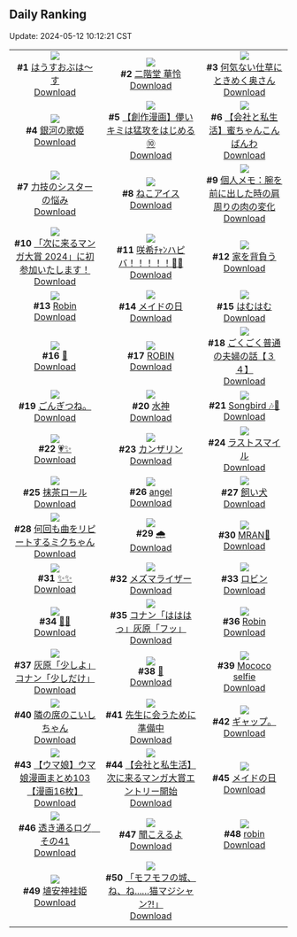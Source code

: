 ## Daily Ranking
Update: 2024-05-12 10:12:21 CST

|      |      |      |
| :----: | :----: | :----: |
| ![](https://i.pixiv.re/c/240x480/img-master/img/2024/05/10/00/00/19/118585061_p0_master1200.jpg)<br>**#1** [はうすおぶは～す](https://www.pixiv.net/artworks/118585061)<br>[Download](https://i.pixiv.re/img-original/img/2024/05/10/00/00/19/118585061_p0.jpg) | ![](https://i.pixiv.re/c/240x480/img-master/img/2024/05/10/00/02/18/118585385_p0_master1200.jpg)<br>**#2** [二階堂 華怜](https://www.pixiv.net/artworks/118585385)<br>[Download](https://i.pixiv.re/img-original/img/2024/05/10/00/02/18/118585385_p0.jpg) | ![](https://i.pixiv.re/c/240x480/img-master/img/2024/05/09/00/05/56/118559553_p0_master1200.jpg)<br>**#3** [何気ない仕草にときめく奥さん](https://www.pixiv.net/artworks/118559553)<br>[Download](https://i.pixiv.re/img-original/img/2024/05/09/00/05/56/118559553_p0.jpg) |
| ![](https://i.pixiv.re/c/240x480/img-master/img/2024/05/09/00/00/20/118559093_p0_master1200.jpg)<br>**#4** [銀河の歌姫](https://www.pixiv.net/artworks/118559093)<br>[Download](https://i.pixiv.re/img-original/img/2024/05/09/00/00/20/118559093_p0.jpg) | ![](https://i.pixiv.re/c/240x480/img-master/img/2024/05/10/00/11/22/118585778_p0_master1200.jpg)<br>**#5** [【創作漫画】儚いキミは猛攻をはじめる⑩](https://www.pixiv.net/artworks/118585778)<br>[Download](https://i.pixiv.re/img-original/img/2024/05/10/00/11/22/118585778_p0.jpg) | ![](https://i.pixiv.re/c/240x480/img-master/img/2024/05/10/12/00/17/118595404_p0_master1200.jpg)<br>**#6** [【会社と私生活】蜜ちゃんこんばんわ](https://www.pixiv.net/artworks/118595404)<br>[Download](https://i.pixiv.re/img-original/img/2024/05/10/12/00/17/118595404_p0.jpg) |
| ![](https://i.pixiv.re/c/240x480/img-master/img/2024/05/09/19/31/55/118576770_p0_master1200.jpg)<br>**#7** [力技のシスターの悩み](https://www.pixiv.net/artworks/118576770)<br>[Download](https://i.pixiv.re/img-original/img/2024/05/09/19/31/55/118576770_p0.jpg) | ![](https://i.pixiv.re/c/240x480/img-master/img/2024/05/09/20/30/05/118578333_p0_master1200.jpg)<br>**#8** [ねこアイス](https://www.pixiv.net/artworks/118578333)<br>[Download](https://i.pixiv.re/img-original/img/2024/05/09/20/30/05/118578333_p0.png) | ![](https://i.pixiv.re/c/240x480/img-master/img/2024/05/09/06/00/05/118564847_p0_master1200.jpg)<br>**#9** [個人メモ：腕を前に出した時の肩周りの肉の変化](https://www.pixiv.net/artworks/118564847)<br>[Download](https://i.pixiv.re/img-original/img/2024/05/09/06/00/05/118564847_p0.jpg) |
| ![](https://i.pixiv.re/c/240x480/img-master/img/2024/05/10/12/52/28/118596390_p0_master1200.jpg)<br>**#10** [「次に来るマンガ大賞 2024」に初参加いたします！](https://www.pixiv.net/artworks/118596390)<br>[Download](https://i.pixiv.re/img-original/img/2024/05/10/12/52/28/118596390_p0.png) | ![](https://i.pixiv.re/c/240x480/img-master/img/2024/05/09/03/14/52/118563327_p0_master1200.jpg)<br>**#11** [咲希ﾁｬﾝハピバ！！！！！🎂🎉](https://www.pixiv.net/artworks/118563327)<br>[Download](https://i.pixiv.re/img-original/img/2024/05/09/03/14/52/118563327_p0.jpg) | ![](https://i.pixiv.re/c/240x480/img-master/img/2024/05/10/07/30/01/118592229_p0_master1200.jpg)<br>**#12** [家を背負う](https://www.pixiv.net/artworks/118592229)<br>[Download](https://i.pixiv.re/img-original/img/2024/05/10/07/30/01/118592229_p0.jpg) |
| ![](https://i.pixiv.re/c/240x480/img-master/img/2024/05/10/00/34/37/118586589_p0_master1200.jpg)<br>**#13** [Robin](https://www.pixiv.net/artworks/118586589)<br>[Download](https://i.pixiv.re/img-original/img/2024/05/10/00/34/37/118586589_p0.jpg) | ![](https://i.pixiv.re/c/240x480/img-master/img/2024/05/10/17/48/46/118601031_p0_master1200.jpg)<br>**#14** [メイドの日](https://www.pixiv.net/artworks/118601031)<br>[Download](https://i.pixiv.re/img-original/img/2024/05/10/17/48/46/118601031_p0.jpg) | ![](https://i.pixiv.re/c/240x480/img-master/img/2024/05/09/00/00/08/118559040_p0_master1200.jpg)<br>**#15** [はむはむ](https://www.pixiv.net/artworks/118559040)<br>[Download](https://i.pixiv.re/img-original/img/2024/05/09/00/00/08/118559040_p0.jpg) |
| ![](https://i.pixiv.re/c/240x480/img-master/img/2024/05/09/23/06/13/118583337_p0_master1200.jpg)<br>**#16** [🌃](https://www.pixiv.net/artworks/118583337)<br>[Download](https://i.pixiv.re/img-original/img/2024/05/09/23/06/13/118583337_p0.jpg) | ![](https://i.pixiv.re/c/240x480/img-master/img/2024/05/09/16/57/50/118573331_p0_master1200.jpg)<br>**#17** [ROBIN](https://www.pixiv.net/artworks/118573331)<br>[Download](https://i.pixiv.re/img-original/img/2024/05/09/16/57/50/118573331_p0.jpg) | ![](https://i.pixiv.re/c/240x480/img-master/img/2024/05/10/17/00/09/118600083_p0_master1200.jpg)<br>**#18** [ごくごく普通の夫婦の話【３４】](https://www.pixiv.net/artworks/118600083)<br>[Download](https://i.pixiv.re/img-original/img/2024/05/10/17/00/09/118600083_p0.jpg) |
| ![](https://i.pixiv.re/c/240x480/img-master/img/2024/05/09/04/43/17/118564176_p0_master1200.jpg)<br>**#19** [ごんぎつね。](https://www.pixiv.net/artworks/118564176)<br>[Download](https://i.pixiv.re/img-original/img/2024/05/09/04/43/17/118564176_p0.jpg) | ![](https://i.pixiv.re/c/240x480/img-master/img/2024/05/10/00/13/19/118585842_p0_master1200.jpg)<br>**#20** [水神](https://www.pixiv.net/artworks/118585842)<br>[Download](https://i.pixiv.re/img-original/img/2024/05/10/00/13/19/118585842_p0.jpg) | ![](https://i.pixiv.re/c/240x480/img-master/img/2024/05/10/14/44/02/118597940_p0_master1200.jpg)<br>**#21** [Songbird 🎶🎤](https://www.pixiv.net/artworks/118597940)<br>[Download](https://i.pixiv.re/img-original/img/2024/05/10/14/44/02/118597940_p0.jpg) |
| ![](https://i.pixiv.re/c/240x480/img-master/img/2024/05/09/14/00/23/118570786_p0_master1200.jpg)<br>**#22** [💗✨](https://www.pixiv.net/artworks/118570786)<br>[Download](https://i.pixiv.re/img-original/img/2024/05/09/14/00/23/118570786_p0.jpg) | ![](https://i.pixiv.re/c/240x480/img-master/img/2024/05/09/00/00/29/118559145_p0_master1200.jpg)<br>**#23** [カンザリン](https://www.pixiv.net/artworks/118559145)<br>[Download](https://i.pixiv.re/img-original/img/2024/05/09/00/00/29/118559145_p0.png) | ![](https://i.pixiv.re/c/240x480/img-master/img/2024/05/09/00/00/37/118559191_p0_master1200.jpg)<br>**#24** [ラストスマイル](https://www.pixiv.net/artworks/118559191)<br>[Download](https://i.pixiv.re/img-original/img/2024/05/09/00/00/37/118559191_p0.jpg) |
| ![](https://i.pixiv.re/c/240x480/img-master/img/2024/05/10/20/30/01/118605371_p0_master1200.jpg)<br>**#25** [抹茶ロール](https://www.pixiv.net/artworks/118605371)<br>[Download](https://i.pixiv.re/img-original/img/2024/05/10/20/30/01/118605371_p0.png) | ![](https://i.pixiv.re/c/240x480/img-master/img/2024/05/09/00/49/22/118560832_p0_master1200.jpg)<br>**#26** [angel](https://www.pixiv.net/artworks/118560832)<br>[Download](https://i.pixiv.re/img-original/img/2024/05/09/00/49/22/118560832_p0.jpg) | ![](https://i.pixiv.re/c/240x480/img-master/img/2024/05/10/00/37/14/118586675_p0_master1200.jpg)<br>**#27** [飼い犬](https://www.pixiv.net/artworks/118586675)<br>[Download](https://i.pixiv.re/img-original/img/2024/05/10/00/37/14/118586675_p0.png) |
| ![](https://i.pixiv.re/c/240x480/img-master/img/2024/05/09/00/35/32/118560475_p0_master1200.jpg)<br>**#28** [何回も曲をリピートするミクちゃん](https://www.pixiv.net/artworks/118560475)<br>[Download](https://i.pixiv.re/img-original/img/2024/05/09/00/35/32/118560475_p0.jpg) | ![](https://i.pixiv.re/c/240x480/img-master/img/2024/05/09/23/10/34/118583441_p0_master1200.jpg)<br>**#29** [🌧️](https://www.pixiv.net/artworks/118583441)<br>[Download](https://i.pixiv.re/img-original/img/2024/05/09/23/10/34/118583441_p0.jpg) | ![](https://i.pixiv.re/c/240x480/img-master/img/2024/05/09/00/00/24/118559109_p0_master1200.jpg)<br>**#30** [MRAN🖤](https://www.pixiv.net/artworks/118559109)<br>[Download](https://i.pixiv.re/img-original/img/2024/05/09/00/00/24/118559109_p0.png) |
| ![](https://i.pixiv.re/c/240x480/img-master/img/2024/05/09/18/24/27/118575201_p0_master1200.jpg)<br>**#31** [✨✨](https://www.pixiv.net/artworks/118575201)<br>[Download](https://i.pixiv.re/img-original/img/2024/05/09/18/24/27/118575201_p0.jpg) | ![](https://i.pixiv.re/c/240x480/img-master/img/2024/05/10/21/57/00/118608281_p0_master1200.jpg)<br>**#32** [メズマライザー](https://www.pixiv.net/artworks/118608281)<br>[Download](https://i.pixiv.re/img-original/img/2024/05/10/21/57/00/118608281_p0.jpg) | ![](https://i.pixiv.re/c/240x480/img-master/img/2024/05/09/13/49/31/118570636_p0_master1200.jpg)<br>**#33** [ロビン](https://www.pixiv.net/artworks/118570636)<br>[Download](https://i.pixiv.re/img-original/img/2024/05/09/13/49/31/118570636_p0.png) |
| ![](https://i.pixiv.re/c/240x480/img-master/img/2024/05/09/19/34/53/118576851_p0_master1200.jpg)<br>**#34** [🐔🐲](https://www.pixiv.net/artworks/118576851)<br>[Download](https://i.pixiv.re/img-original/img/2024/05/09/19/34/53/118576851_p0.jpg) | ![](https://i.pixiv.re/c/240x480/img-master/img/2024/05/09/13/56/17/118570716_p0_master1200.jpg)<br>**#35** [コナン「はははっ」灰原「フッ」](https://www.pixiv.net/artworks/118570716)<br>[Download](https://i.pixiv.re/img-original/img/2024/05/09/13/56/17/118570716_p0.jpg) | ![](https://i.pixiv.re/c/240x480/img-master/img/2024/05/09/00/00/29/118559136_p0_master1200.jpg)<br>**#36** [Robin](https://www.pixiv.net/artworks/118559136)<br>[Download](https://i.pixiv.re/img-original/img/2024/05/09/00/00/29/118559136_p0.jpg) |
| ![](https://i.pixiv.re/c/240x480/img-master/img/2024/05/10/13/40/23/118597108_p0_master1200.jpg)<br>**#37** [灰原「少しよ」コナン「少しだけ」](https://www.pixiv.net/artworks/118597108)<br>[Download](https://i.pixiv.re/img-original/img/2024/05/10/13/40/23/118597108_p0.jpg) | ![](https://i.pixiv.re/c/240x480/img-master/img/2024/05/10/00/00/25/118585096_p0_master1200.jpg)<br>**#38** [💙](https://www.pixiv.net/artworks/118585096)<br>[Download](https://i.pixiv.re/img-original/img/2024/05/10/00/00/25/118585096_p0.png) | ![](https://i.pixiv.re/c/240x480/img-master/img/2024/05/09/06/38/58/118565241_p0_master1200.jpg)<br>**#39** [Mococo selfie](https://www.pixiv.net/artworks/118565241)<br>[Download](https://i.pixiv.re/img-original/img/2024/05/09/06/38/58/118565241_p0.png) |
| ![](https://i.pixiv.re/c/240x480/img-master/img/2024/05/10/00/14/40/118585882_p0_master1200.jpg)<br>**#40** [隣の席のこいしちゃん](https://www.pixiv.net/artworks/118585882)<br>[Download](https://i.pixiv.re/img-original/img/2024/05/10/00/14/40/118585882_p0.png) | ![](https://i.pixiv.re/c/240x480/img-master/img/2024/05/09/00/00/30/118559149_p0_master1200.jpg)<br>**#41** [先生に会うために準備中](https://www.pixiv.net/artworks/118559149)<br>[Download](https://i.pixiv.re/img-original/img/2024/05/09/00/00/30/118559149_p0.jpg) | ![](https://i.pixiv.re/c/240x480/img-master/img/2024/05/10/17/35/30/118600778_p0_master1200.jpg)<br>**#42** [ギャップ。](https://www.pixiv.net/artworks/118600778)<br>[Download](https://i.pixiv.re/img-original/img/2024/05/10/17/35/30/118600778_p0.jpg) |
| ![](https://i.pixiv.re/c/240x480/img-master/img/2024/05/10/00/01/52/118585345_p0_master1200.jpg)<br>**#43** [【ウマ娘】ウマ娘漫画まとめ103【漫画16枚】](https://www.pixiv.net/artworks/118585345)<br>[Download](https://i.pixiv.re/img-original/img/2024/05/10/00/01/52/118585345_p0.jpg) | ![](https://i.pixiv.re/c/240x480/img-master/img/2024/05/10/12/14/53/118595703_p0_master1200.jpg)<br>**#44** [【会社と私生活】次に来るマンガ大賞エントリー開始](https://www.pixiv.net/artworks/118595703)<br>[Download](https://i.pixiv.re/img-original/img/2024/05/10/12/14/53/118595703_p0.jpg) | ![](https://i.pixiv.re/c/240x480/img-master/img/2024/05/10/17/54/24/118601135_p0_master1200.jpg)<br>**#45** [メイドの日](https://www.pixiv.net/artworks/118601135)<br>[Download](https://i.pixiv.re/img-original/img/2024/05/10/17/54/24/118601135_p0.jpg) |
| ![](https://i.pixiv.re/c/240x480/img-master/img/2024/05/09/03/05/34/118563219_p0_master1200.jpg)<br>**#46** [透き通るログ　その41](https://www.pixiv.net/artworks/118563219)<br>[Download](https://i.pixiv.re/img-original/img/2024/05/09/03/05/34/118563219_p0.jpg) | ![](https://i.pixiv.re/c/240x480/img-master/img/2024/05/09/00/00/29/118559137_p0_master1200.jpg)<br>**#47** [聞こえるよ](https://www.pixiv.net/artworks/118559137)<br>[Download](https://i.pixiv.re/img-original/img/2024/05/09/00/00/29/118559137_p0.png) | ![](https://i.pixiv.re/c/240x480/img-master/img/2024/05/10/18/48/22/118602471_p0_master1200.jpg)<br>**#48** [robin](https://www.pixiv.net/artworks/118602471)<br>[Download](https://i.pixiv.re/img-original/img/2024/05/10/18/48/22/118602471_p0.jpg) |
| ![](https://i.pixiv.re/c/240x480/img-master/img/2024/05/09/12/04/15/118569246_p0_master1200.jpg)<br>**#49** [埴安神袿姫](https://www.pixiv.net/artworks/118569246)<br>[Download](https://i.pixiv.re/img-original/img/2024/05/09/12/04/15/118569246_p0.jpg) | ![](https://i.pixiv.re/c/240x480/img-master/img/2024/05/10/03/09/34/118589602_p0_master1200.jpg)<br>**#50** [「モフモフの城、ね、ね...…猫マジシャン⁈」](https://www.pixiv.net/artworks/118589602)<br>[Download](https://i.pixiv.re/img-original/img/2024/05/10/03/09/34/118589602_p0.png) |
|      |

